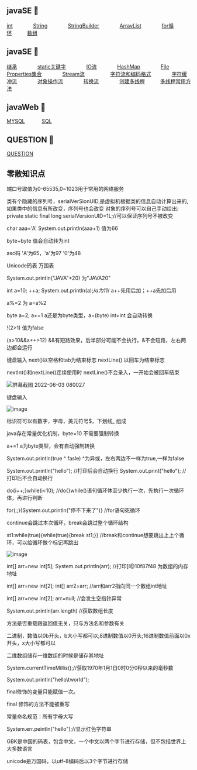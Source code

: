 ## javaSE  :apple:
[int](https://github.com/plusw/learnJavaProject/blob/main/md/int.md)&emsp;&emsp;&emsp;&emsp;[String](https://github.com/plusw/learnJavaProject/blob/main/md/String.md)&emsp;&emsp;&emsp;&emsp;[StringBuilder](https://github.com/plusw/learnJavaProject/blob/main/md/StringBuilder.md)&emsp;&emsp;&emsp;&emsp;[ArrayList](https://github.com/plusw/learnJavaProject/blob/main/md/ArrayList集合.md)&emsp;&emsp;&emsp;&emsp;[for循环](https://github.com/plusw/learnJavaProject/blob/main/md/for循环.md)&emsp;&emsp;&emsp;[数组](https://github.com/plusw/learnJavaProject/blob/main/md/数组.md)

## javaSE  :whale:
[继承](https://github.com/plusw/learnJavaProject/blob/main/md/继承.md)&emsp;&emsp;&emsp;&emsp;[static关键字](https://github.com/plusw/learnJavaProject/blob/main/md/static.md)&emsp;&emsp;&emsp;&emsp;[IO流](https://github.com/plusw/learnJavaProject/blob/main/md/IO流.md)&emsp;&emsp;&emsp;&emsp;[HashMap](https://github.com/plusw/learnJavaProject/blob/main/md/HashMap.md)&emsp;&emsp;&emsp;&emsp;[File](https://github.com/plusw/learnJavaProject/blob/main/md/File.md)&emsp;&emsp;&emsp;&emsp;[Properties集合](https://github.com/plusw/learnJavaProject/blob/main/md/Properties集合.md)&emsp;&emsp;&emsp;&emsp;[Stream流](https://github.com/plusw/learnJavaProject/blob/main/md/Stream流.md)&emsp;&emsp;&emsp;&emsp;&emsp;[字符流和编码格式](https://github.com/plusw/learnJavaProject/blob/main/md/字符和编码格式.md)&emsp;&emsp;&emsp;&emsp;[字符缓冲流](https://github.com/plusw/learnJavaProject/blob/main/md/字符缓冲流.md)&emsp;&emsp;&emsp;&emsp;[对象操作流](https://github.com/plusw/learnJavaProject/blob/main/md/对象操作流.md)&emsp;&emsp;&emsp;&emsp;[转换流](https://github.com/plusw/learnJavaProject/blob/main/md/转换流.md)&emsp;&emsp;&emsp;&emsp;[创建多线程](https://github.com/plusw/learnJavaProject/blob/main/md/创建多线程.md)&emsp;&emsp;&emsp;[多线程常用方法](https://github.com/plusw/learnJavaProject/blob/main/md/多线程的常用方法.md)&emsp;&emsp;&emsp;

## javaWeb :dolphin:
 [MYSQL](https://github.com/plusw/learnJavaProject/blob/main/md/MYSQL.md)&emsp;&emsp;&emsp;
 [SQL](https://github.com/plusw/learnJavaProject/blob/main/md/SQL.md)&emsp;&emsp;&emsp;
## QUESTION  :bug:
[QUESTION](https://github.com/plusw/learnJavaProject/blob/main/md/question.md)

## 零散知识点 

端口号取值为0-65535,0~1023用于常用的网络服务

类有个隐藏的序列号，serialVerSionUID,是虚拟机根据类的信息自动计算出来的,如果类中的信息有所改变，序列号也会改变
对象的序列号可以自己手动给出:  
private static final long serialVersionUID=1L;//可以保证序列号不被改变

char aaa='A'
System.out.println(aaa+1) 值为66

byte+byte 值会自动转为int

asc码 'A'为65，'a'为97  '0'为48

Unicode码表 万国表

System.out.println("JAVA"+20)    为"JAVA20"

int a=10;
++a;
System.out.println(a);/*a为11*/
a++先用后加；++a先加后用

a%=2 为 a=a%2

byte a=2;   a+=1    a还是为byte类型，a=(byte) int+int 会自动转换

!(2>1) 值为false

(a>10&&a++>12)  &&有短路效果，后半部分可能不会执行，&不会短路，左右两边都会运行

键盘输入  next()以空格和tab为结束标志 nextLine() 以回车为结束标志

nextInt()和nextLine()连续使用时 nextLine()不会录入，一开始会被回车结束

![屏幕截图 2022-06-03 080027](https://user-images.githubusercontent.com/58543246/171759592-92796cf8-8141-48ca-8403-b2435f0104eb.png)

键盘输入

![image](https://user-images.githubusercontent.com/58543246/171765891-aebfd043-6b3d-4280-9add-e20c06ee196e.png)

标识符可以有数字，字母，美元符号$，下划线_ 组成

java存在常量优化机制，byte=10 不需要强制转换

a+=1 a为byte类型，会有自动强制转换

System.out.println(true ^ fasle)  ^为异或，左右两边不一样为true,一样为false

System.out.println("hello");          //打印后会自动换行    System.out.print("hello");          //打印后不会自动换行

do{i++;}while(i<10);            //do{}while()语句循环体至少执行一次，先执行一次循环体，再进行判断

for(;;){System.out.println("停不下来了")}        //for语句死循环

continue会跳过本次循环，break会跳过整个循环结构

st1:while(true){while(true){break st1;}}      //break和continue想要跳出上上个循环，可以给循环做个标记再跳出 

![image](https://user-images.githubusercontent.com/58543246/172050084-07c23d9d-1553-4eff-bac6-4bc6cdf75501.png)

int[] arr=new int[5]; System.out.println(arr); //打印[I@10f87f48   为数组的内存地址

int[] arr=new int[2]; int[] arr2=arr; //arr和arr2指向同一个数组int地址

int[] arr=new int[2];   arr=null;   //会发生空指针异常

System.out.println(arr.length)    //获取数组长度

方法是否重载跟返回值无关，只与方法名和参数有关

二进制，数值以0b开头，b大小写都可以;8进制数值以0开头;16进制数值前面以0x开头，x大小写都可以

二维数组储存一维数组的时候是储存其地址

System.currentTimeMillis();//获取1970年1月1日0时0分0秒以来的毫秒数

System.out.println("hello\tworld");

final修饰的变量只能赋值一次。

final 修饰的方法不能被重写

常量命名规范：所有字母大写

System.err.peintln("hello");//显示红色字符串

GBK是中国的码表，包含中文，一个中文以两个字节进行存储，但不包括世界上大多数语言

unicode是万国码，以utf-8编码后以3个字节进行存储
